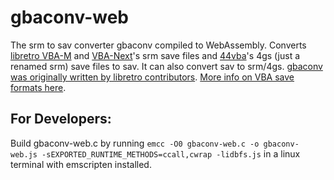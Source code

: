 # gbaconv-web
The srm to sav converter gbaconv compiled to WebAssembly. Converts [libretro VBA-M](https://github.com/libretro/vbam-libretro) and [VBA-Next](https://github.com/libretro/vba-next)'s srm save files and [44vba](https://github.com/44670/44vba)'s 4gs (just a renamed srm) save files to sav. It can also convert sav to srm/4gs. [gbaconv was originally written by libretro contributors](https://web.archive.org/web/20190801135240/https://github.com/libretro/vbam-libretro/blob/master/src/libretro/gbaconv/gbaconv.c). [More info on VBA save formats here](https://emulation.gametechwiki.com/index.php/Game_Boy_Advance_emulators#Save_formats).

## For Developers:
Build gbaconv-web.c by running `emcc -O0 gbaconv-web.c -o gbaconv-web.js -sEXPORTED_RUNTIME_METHODS=ccall,cwrap -lidbfs.js` in a linux terminal with emscripten installed.
